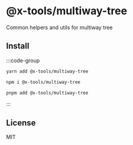 # @x-tools/multiway-tree

Common helpers and utils for multiway tree

## Install

:::code-group

```sh [yarn]
yarn add @x-tools/multiway-tree
```

```sh [npm]
npm i @x-tools/multiway-tree
```

```sh [pnpm]
pnpm add @x-tools/multiway-tree
```

:::

## License

MIT

